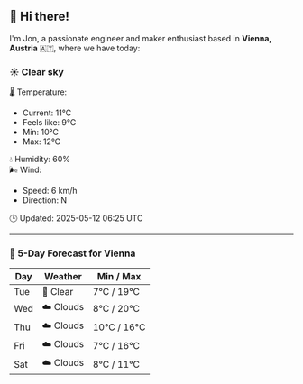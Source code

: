 ## 👋 Hi there!

I'm Jon, a passionate engineer and maker enthusiast based in **Vienna, Austria** 🇦🇹, where we have today:

### ☀️ Clear sky 

🌡️ Temperature: 
* Current: 11°C
* Feels like: 9°C
* Min: 10°C 
* Max: 12°C  

💧 Humidity: 60%  
🌬️ Wind: 
* Speed: 6 km/h 
* Direction: N  

🕒 Updated: 2025-05-12 06:25 UTC

---

### 📅 5-Day Forecast for Vienna

| Day | Weather | Min / Max |
|-----|---------|------------|
| Tue | 🌙 Clear | 7°C / 19°C |
| Wed | ☁️ Clouds | 8°C / 20°C |
| Thu | ☁️ Clouds | 10°C / 16°C |
| Fri | ☁️ Clouds | 7°C / 16°C |
| Sat | ☁️ Clouds | 8°C / 11°C |
